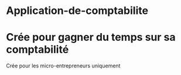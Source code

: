 # Application-de-comptabilite
# Crée pour gagner du temps sur sa comptabilité
Crée pour les micro-entrepreneurs uniquement
